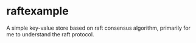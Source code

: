 # raftexample
A simple key-value store based on raft consensus algorithm, primarily for me to understand the raft protocol.